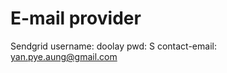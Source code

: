 E-mail provider
===============

Sendgrid
username: doolay
pwd: S
contact-email: yan.pye.aung@gmail.com
